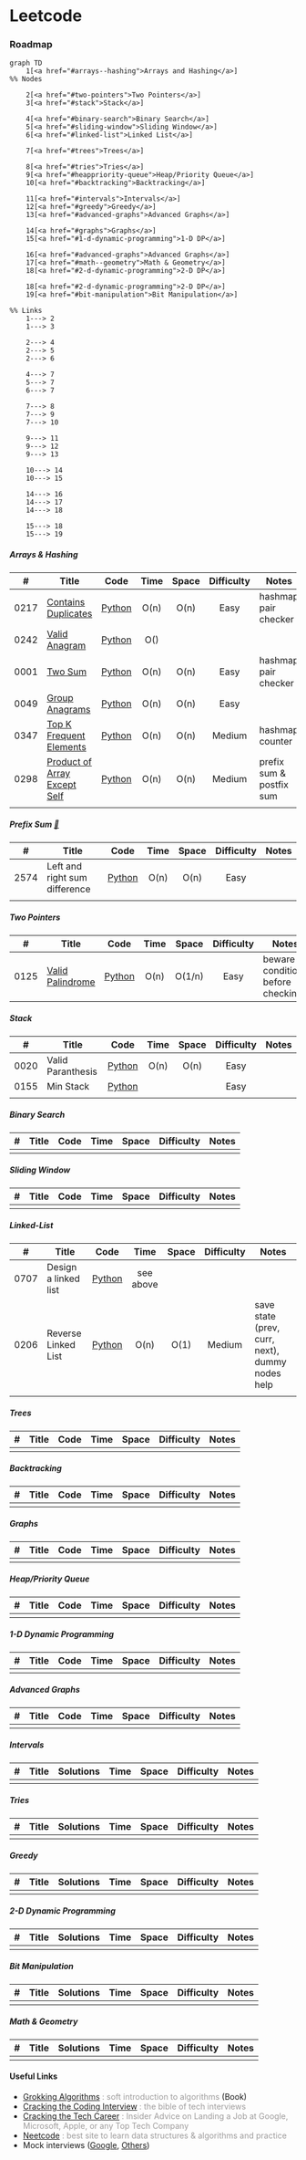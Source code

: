 # Leetcode

### Roadmap

```mermaid
graph TD
    1[<a href="#arrays--hashing">Arrays and Hashing</a>]
%% Nodes

    2[<a href="#two-pointers">Two Pointers</a>]
    3[<a href="#stack">Stack</a>]

    4[<a href="#binary-search">Binary Search</a>]
    5[<a href="#sliding-window">Sliding Window</a>]
    6[<a href="#linked-list">Linked List</a>]

    7[<a href="#trees">Trees</a>]
    
    8[<a href="#tries">Tries</a>]
    9[<a href="#heappriority-queue">Heap/Priority Queue</a>]
    10[<a href="#backtracking">Backtracking</a>]

    11[<a href="#intervals">Intervals</a>]
    12[<a href="#greedy">Greedy</a>]
    13[<a href="#advanced-graphs">Advanced Graphs</a>]

    14[<a href="#graphs">Graphs</a>]
    15[<a href="#1-d-dynamic-programming">1-D DP</a>]

    16[<a href="#advanced-graphs">Advanced Graphs</a>]
    17[<a href="#math--geometry">Math & Geometry</a>]
    18[<a href="#2-d-dynamic-programming">2-D DP</a>]

    18[<a href="#2-d-dynamic-programming">2-D DP</a>]
    19[<a href="#bit-manipulation">Bit Manipulation</a>]

%% Links
    1---> 2
    1---> 3

    2---> 4
    2---> 5
    2---> 6

    4---> 7
    5---> 7
    6---> 7

    7---> 8
    7---> 9
    7---> 10

    9---> 11
    9---> 12
    9---> 13

    10---> 14
    10---> 15

    14---> 16
    14---> 17
    14---> 18

    15---> 18
    15---> 19
```

##### Arrays & Hashing
|#|Title|Code|Time|Space|Difficulty|Notes|
|:-:|-|:-:|:-:|:--:|:--:|--|
|0217|[Contains Duplicates](https://leetcode.com/problems/contains-duplicate/description/)|[Python](./0217-contains-duplicates.py)|O(n)|O(n)|Easy|hashmap pair checker|
|0242|[Valid Anagram](https://leetcode.com/problems/valid-anagram/description/)|[Python](./0242-valid-anagram.ipynb)|O()||||
|0001|[Two Sum](https://leetcode.com/problems/two-sum/description/)|[Python](./0001-two-sum.py)|O(n)|O(n)|Easy|hashmap pair checker|
|0049|[Group Anagrams](https://leetcode.com/problems/group-anagrams/description/)|[Python](./0049-group-anagrams.py)|O(n)|O(n)|Easy||
|0347|[Top K Frequent Elements](https://leetcode.com/problems/top-k-frequent-elements/description/)|[Python](./0347-top-k-frequent-elements.ipynb)|O(n)|O(n)|Medium|hashmap counter|
|0298|[Product of Array Except Self](https://leetcode.com/problems/product-of-array-except-self/description/)|[Python](./0298-product-of-array-except-self.ipynb)|O(n)|O(n)|Medium|prefix sum & postfix sum|
||||||||

##### Prefix Sum [🔗](https://leetcode.com/tag/prefix-sum/)
|#|Title|Code|Time|Space|Difficulty|Notes|
|:-:|-|:-:|:-:|:--:|:--:|--|
|2574|Left and right sum difference|[Python](./2574-left-and-right-sum-difference.py)|O(n)|O(n)|Easy||
||||||||

##### Two Pointers
|#|Title|Code|Time|Space|Difficulty|Notes|
|:-:|-|:-:|:-:|:--:|:--:|--|
|0125|[Valid Palindrome](https://leetcode.com/problems/valid-palindrome/description/)|[Python](./0125-valid-palindrome.ipynb)|O(n)|O(1/n)|Easy|beware conditions before checking|

##### Stack
|#|Title|Code|Time|Space|Difficulty|Notes|
|:-:|-|:-:|:-:|:--:|:--:|--|
|0020|Valid Paranthesis|[Python](./0020-valid-paranthesis.py)|O(n)|O(n)|Easy||
|0155|Min Stack|[Python](./0155-min-stack.py)|||Easy||
||||||||

##### Binary Search
|#|Title|Code|Time|Space|Difficulty|Notes|
|:-:|-|:-:|:-:|:--:|:--:|--|
||||||||

##### Sliding Window
|#|Title|Code|Time|Space|Difficulty|Notes|
|:-:|-|:-:|:-:|:--:|:--:|--|
||||||||

##### Linked-List
|#|Title|Code|Time|Space|Difficulty|Notes|
|:-:|-|:-:|:-:|:--:|:--:|--|
|0707|Design a linked list|[Python](./0707-design-linked-list.py)|see above||||
|0206|Reverse Linked List|[Python](./0206-reverse-linked-list.py)|O(n)|O(1)|Medium|save state (prev, curr, next), dummy nodes help|
||||||||

##### Trees
|#|Title|Code|Time|Space|Difficulty|Notes|
|:-:|-|:-:|:-:|:--:|:--:|--|
||||||||

##### Backtracking
|#|Title|Code|Time|Space|Difficulty|Notes|
|:-:|-|:-:|:-:|:--:|:--:|--|
||||||||

##### Graphs
|#|Title|Code|Time|Space|Difficulty|Notes|
|:-:|-|:-:|:-:|:--:|:--:|--|
||||||||

##### Heap/Priority Queue
|#|Title|Code|Time|Space|Difficulty|Notes|
|:-:|-|:-:|:-:|:--:|:--:|--|
||||||||

##### 1-D Dynamic Programming
|#|Title|Code|Time|Space|Difficulty|Notes|
|:-:|-|:-:|:-:|:--:|:--:|--|
||||||||

##### Advanced Graphs
|#|Title|Code|Time|Space|Difficulty|Notes|
|:-:|-|:-:|:-:|:--:|:--:|--|
||||||||

##### Intervals
|#|Title|Solutions|Time|Space|Difficulty|Notes|
|:-:|-|:-:|:-:|:--:|:--:|--|
||||||||

##### Tries
|#|Title|Solutions|Time|Space|Difficulty|Notes|
|:-:|-|:-:|:-:|:--:|:--:|--|
||||||||

##### Greedy
|#|Title|Solutions|Time|Space|Difficulty|Notes|
|:-:|-|:-:|:-:|:--:|:--:|--|
||||||||

##### 2-D Dynamic Programming
|#|Title|Solutions|Time|Space|Difficulty|Notes|
|:-:|-|:-:|:-:|:--:|:--:|--|
||||||||

##### Bit Manipulation
|#|Title|Solutions|Time|Space|Difficulty|Notes|
|:-:|-|:-:|:-:|:--:|:--:|--|
||||||||

##### Math & Geometry
|#|Title|Solutions|Time|Space|Difficulty|Notes|
|:-:|-|:-:|:-:|:--:|:--:|--|
||||||||

#### Useful Links

- [Grokking Algorithms](https://www.amazon.com.be/-/en/Aditya-Bhargava/dp/1617292230/ref=asc_df_1617292230/)<span style="color:#9e9c9c;"> : soft introduction to algorithms</span> (Book)
- [Cracking the Coding Interview](https://www.amazon.com.be/-/en/Gayle-Laakmann-McDowell/dp/0984782850)<span style="color:#9e9c9c;"> : the bible of tech interviews</span>
- [Cracking the Tech Career](https://www.amazon.com/Cracking-Tech-Career-Insider-Microsoft-ebook/dp/B00MFPZ9X6)<span style="color:#9e9c9c;"> : Insider Advice on Landing a Job at Google, Microsoft, Apple, or any Top Tech Company</span>
- [Neetcode](https://neetcode.io/)<span style="color:#9e9c9c;"> : best site to learn data structures & algorithms and practice</span>
- Mock interviews ([Google](https://youtu.be/XKu_SEDAykw?si=1i-hftxzXND6-e9h), [Others](https://www.youtube.com/@interviewingio/videos))
